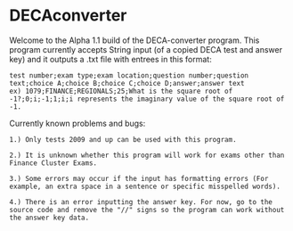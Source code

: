 # DECAconverter
Welcome to the Alpha 1.1 build of the DECA-converter program. This program currently accepts String input (of a copied DECA test and answer key) and it outputs a .txt file with entrees in this format:

    test number;exam type;exam location;question number;question text;choice A;choice B;choice C;choice D;answer;answer text
    ex) 1079;FINANCE;REGIONALS;25;What is the square root of -1?;0;i;-1;1;i;i represents the imaginary value of the square root of -1.
    
Currently known problems and bugs:

    1.) Only tests 2009 and up can be used with this program.
    
    2.) It is unknown whether this program will work for exams other than Finance Cluster Exams.
    
    3.) Some errors may occur if the input has formatting errors (For example, an extra space in a sentence or specific misspelled words).
    
    4.) There is an error inputting the answer key. For now, go to the source code and remove the "//" signs so the program can work without the answer key data.
